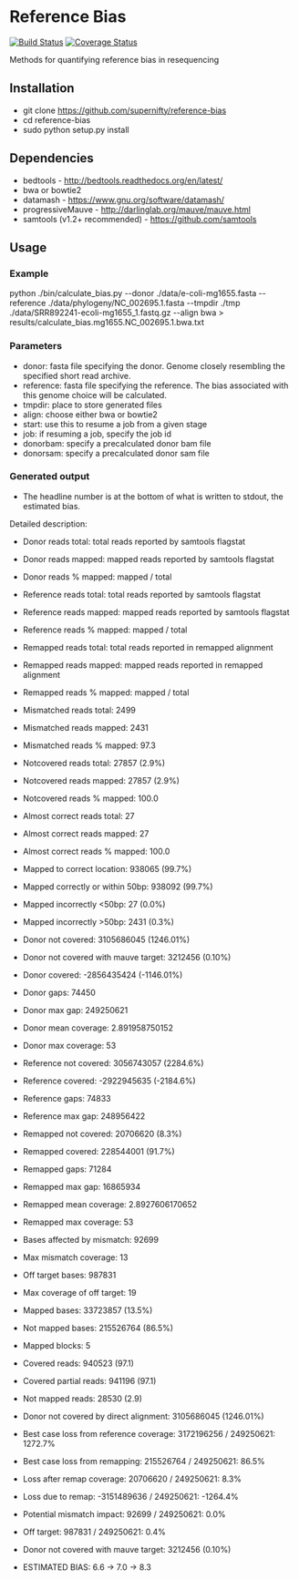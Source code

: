 # Reference Bias
[![Build Status](https://travis-ci.org/supernifty/reference-bias.svg?branch=master)](https://travis-ci.org/supernifty/mgsa)
[![Coverage Status](https://coveralls.io/repos/supernifty/reference-bias/badge.svg?branch=master&service=github)](https://coveralls.io/github/supernifty/reference-bias?branch=master)

Methods for quantifying reference bias in resequencing

## Installation

* git clone https://github.com/supernifty/reference-bias
* cd reference-bias
* sudo python setup.py install

## Dependencies

* bedtools - http://bedtools.readthedocs.org/en/latest/
* bwa or bowtie2
* datamash - https://www.gnu.org/software/datamash/
* progressiveMauve - http://darlinglab.org/mauve/mauve.html
* samtools (v1.2+ recommended) - https://github.com/samtools

## Usage

### Example
python ./bin/calculate_bias.py --donor ./data/e-coli-mg1655.fasta --reference ./data/phylogeny/NC_002695.1.fasta --tmpdir ./tmp ./data/SRR892241-ecoli-mg1655_1.fastq.gz --align bwa > results/calculate_bias.mg1655.NC_002695.1.bwa.txt

### Parameters

* donor: fasta file specifying the donor. Genome closely resembling the specified short read archive.
* reference: fasta file specifying the reference. The bias associated with this genome choice will be calculated.
* tmpdir: place to store generated files
* align: choose either bwa or bowtie2
* start: use this to resume a job from a given stage
* job: if resuming a job, specify the job id
* donorbam: specify a precalculated donor bam file
* donorsam: specify a precalculated donor sam file

### Generated output
* The headline number is at the bottom of what is written to stdout, the estimated bias.

Detailed description:
* Donor reads total: total reads reported by samtools flagstat
* Donor reads mapped: mapped reads reported by samtools flagstat
* Donor reads % mapped: mapped / total
* Reference reads total: total reads reported by samtools flagstat
* Reference reads mapped: mapped reads reported by samtools flagstat
* Reference reads % mapped: mapped / total
* Remapped reads total: total reads reported in remapped alignment
* Remapped reads mapped: mapped reads reported in remapped alignment
* Remapped reads % mapped: mapped / total
* Mismatched reads total: 2499
* Mismatched reads mapped: 2431
* Mismatched reads % mapped: 97.3
* Notcovered reads total: 27857 (2.9%)
* Notcovered reads mapped: 27857 (2.9%)
* Notcovered reads % mapped: 100.0
* Almost correct reads total: 27
* Almost correct reads mapped: 27
* Almost correct reads % mapped: 100.0

* Mapped to correct location: 938065 (99.7%)
* Mapped correctly or within 50bp: 938092 (99.7%)
* Mapped incorrectly <50bp: 27 (0.0%)
* Mapped incorrectly >50bp: 2431 (0.3%)

* Donor not covered: 3105686045 (1246.01%)
* Donor not covered with mauve target: 3212456 (0.10%)
* Donor covered: -2856435424 (-1146.01%)
* Donor gaps: 74450
* Donor max gap: 249250621
* Donor mean coverage: 2.891958750152
* Donor max coverage: 53
* Reference not covered: 3056743057 (2284.6%)
* Reference covered: -2922945635 (-2184.6%)
* Reference gaps: 74833
* Reference max gap: 248956422
* Remapped not covered: 20706620 (8.3%)
* Remapped covered: 228544001 (91.7%)
* Remapped gaps: 71284
* Remapped max gap: 16865934
* Remapped mean coverage: 2.8927606170652
* Remapped max coverage: 53

* Bases affected by mismatch: 92699
* Max mismatch coverage: 13

* Off target bases: 987831
* Max coverage of off target: 19

* Mapped bases: 33723857 (13.5%)
* Not mapped bases: 215526764 (86.5%)
* Mapped blocks: 5
* Covered reads: 940523 (97.1)
* Covered partial reads: 941196 (97.1)
* Not mapped reads: 28530 (2.9)

* Donor not covered by direct alignment: 3105686045 (1246.01%)
* Best case loss from reference coverage: 3172196256 / 249250621: 1272.7%
* Best case loss from remapping: 215526764 / 249250621: 86.5%
* Loss after remap coverage: 20706620 / 249250621: 8.3%
* Loss due to remap: -3151489636 / 249250621: -1264.4%
* Potential mismatch impact: 92699 / 249250621: 0.0%
* Off target: 987831 / 249250621: 0.4%
* Donor not covered with mauve target: 3212456 (0.10%)
* ESTIMATED BIAS: 6.6 -> 7.0 -> 8.3
